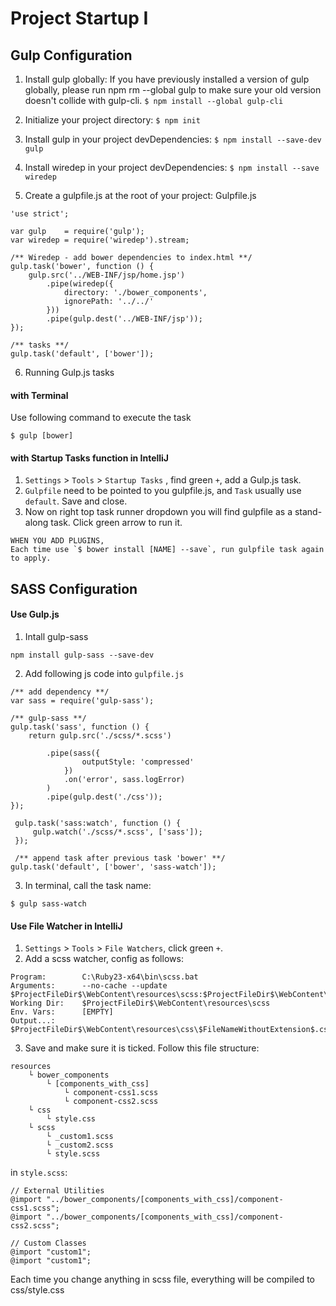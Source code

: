 # Project Startup I

## Gulp Configuration
1. Install gulp globally:
If you have previously installed a version of gulp globally, please run npm rm --global gulp to make sure your old version doesn't collide with gulp-cli.
`$ npm install --global gulp-cli`


2. Initialize your project directory:
`$ npm init`


3. Install gulp in your project devDependencies:
```$ npm install --save-dev gulp```

4. Install wiredep in your project devDependencies:
```$ npm install --save wiredep```

5. Create a gulpfile.js at the root of your project:
Gulpfile.js
```
'use strict';

var gulp 	= require('gulp');
var wiredep = require('wiredep').stream;

/** Wiredep - add bower dependencies to index.html **/
gulp.task('bower', function () {
    gulp.src('../WEB-INF/jsp/home.jsp')
        .pipe(wiredep({
            directory: './bower_components',
            ignorePath: '../../'
        }))
        .pipe(gulp.dest('../WEB-INF/jsp'));
});

/** tasks **/
gulp.task('default', ['bower']);
```

6. Running Gulp.js tasks
#### with Terminal
Use following command to execute the task
```
$ gulp [bower]
```
#### with Startup Tasks function in IntelliJ
1. `Settings` > `Tools` > `Startup Tasks` , find green `+`, add a Gulp.js task. 
2. `Gulpfile` need to be pointed to you gulpfile.js, and `Task` usually use `default`. Save and close.
3. Now on right top task runner dropdown you will find gulpfile as a stand-along task. Click green arrow to run it.

```
WHEN YOU ADD PLUGINS,
Each time use `$ bower install [NAME] --save`, run gulpfile task again to apply.
```

## SASS Configuration
#### Use Gulp.js
1. Intall gulp-sass
```
npm install gulp-sass --save-dev
```
2. Add following js code into `gulpfile.js`
```
/** add dependency **/
var sass = require('gulp-sass');

/** gulp-sass **/
gulp.task('sass', function () {
    return gulp.src('./scss/*.scss')

        .pipe(sass({
                outputStyle: 'compressed'
            })
            .on('error', sass.logError)
        )
        .pipe(gulp.dest('./css'));
});

 gulp.task('sass:watch', function () {
     gulp.watch('./scss/*.scss', ['sass']);
 });

 /** append task after previous task 'bower' **/
gulp.task('default', ['bower', 'sass-watch']);
```
3. In terminal, call the task name:
```
$ gulp sass-watch
```
#### Use File Watcher in IntelliJ
1. `Settings` > `Tools` > `File Watchers`, click green `+`.
2. Add a scss watcher, config as follows: 
```
Program:		C:\Ruby23-x64\bin\scss.bat
Arguments:		--no-cache --update $ProjectFileDir$\WebContent\resources\scss:$ProjectFileDir$\WebContent\resources\css
Working Dir:	$ProjectFileDir$\WebContent\resources\scss
Env. Vars:		[EMPTY]
Output...: 		$ProjectFileDir$\WebContent\resources\css\$FileNameWithoutExtension$.css:$ProjectFileDir$\WebContent\resources\css\$FileNameWithoutExtension$.css.map
```
3. Save and make sure it is ticked. Follow this file structure:
```
resources
	└ bower_components
		└ [components_with_css]
			└ component-css1.scss
			└ component-css2.scss
	└ css
		└ style.css
	└ scss
		└ _custom1.scss
		└ _custom2.scss
		└ style.scss 
```
in `style.scss`:
```
// External Utilities
@import "../bower_components/[components_with_css]/component-css1.scss";
@import "../bower_components/[components_with_css]/component-css2.scss";

// Custom Classes
@import "custom1";
@import "custom1";
```

Each time you change anything in scss file, everything will be compiled to css/style.css